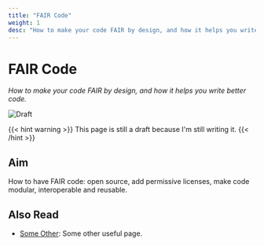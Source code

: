 ```yaml
---
title: "FAIR Code"
weight: 1
desc: "How to make your code FAIR by design, and how it helps you write better code."
---
```


# FAIR Code
*How to make your code FAIR by design, and how it helps you write better code.*

![Draft](https://img.shields.io/badge/status-draft-red)

{{< hint warning >}}
This page is still a draft because I'm still writing it.
{{< /hint >}}

## Aim
How to have FAIR code: open source, add permissive licenses, make code modular, interoperable and reusable.

## Also Read
- [Some Other](/CONTRIBUTING.md): Some other useful page. 
